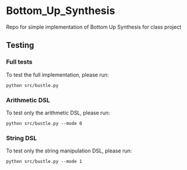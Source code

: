 # Bottom_Up_Synthesis
Repo for simple implementation of Bottom Up Synthesis for class project

## Testing

### Full tests
To test the full implementation, please run:
```console
python src/bustle.py
```

### Arithmetic DSL
To test only the arithmetic DSL, please run:
```console
python src/bustle.py --mode 0
```

### String DSL
To test only the string manipulation DSL, please run:
```console
python src/bustle.py --mode 1
```
